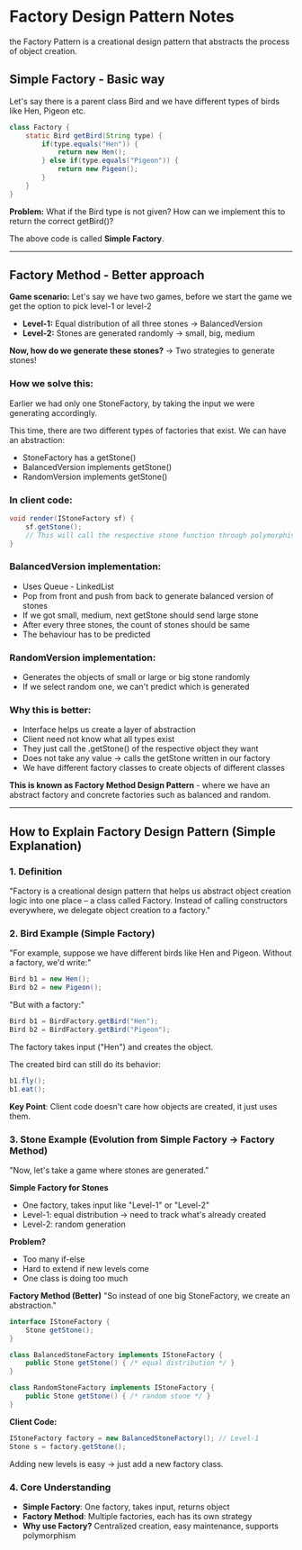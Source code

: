 # Factory Design Pattern Notes
the Factory Pattern is a creational design pattern that abstracts the process of object creation.

## Simple Factory - Basic way

Let's say there is a parent class Bird and we have different types of birds like Hen, Pigeon etc.

```java
class Factory {
    static Bird getBird(String type) {
        if(type.equals("Hen")) {
            return new Hen();
        } else if(type.equals("Pigeon")) {
            return new Pigeon();
        }
    }
}
```

**Problem:** What if the Bird type is not given? How can we implement this to return the correct getBird()?

The above code is called **Simple Factory**.

---

## Factory Method - Better approach

**Game scenario:** Let's say we have two games, before we start the game we get the option to pick level-1 or level-2
- **Level-1:** Equal distribution of all three stones → BalancedVersion  
- **Level-2:** Stones are generated randomly → small, big, medium

**Now, how do we generate these stones?**
→ Two strategies to generate stones!

### How we solve this:

Earlier we had only one StoneFactory, by taking the input we were generating accordingly.

This time, there are two different types of factories that exist. We can have an abstraction:
- StoneFactory has a getStone()
- BalancedVersion implements getStone()  
- RandomVersion implements getStone()

### In client code:
```java
void render(IStoneFactory sf) {
    sf.getStone();
    // This will call the respective stone function through polymorphism
}
```

### BalancedVersion implementation:
- Uses Queue - LinkedList
- Pop from front and push from back to generate balanced version of stones
- If we got small, medium, next getStone should send large stone
- After every three stones, the count of stones should be same
- The behaviour has to be predicted

### RandomVersion implementation:
- Generates the objects of small or large or big stone randomly
- If we select random one, we can't predict which is generated

### Why this is better:
- Interface helps us create a layer of abstraction 
- Client need not know what all types exist
- They just call the .getStone() of the respective object they want
- Does not take any value → calls the getStone written in our factory
- We have different factory classes to create objects of different classes

**This is known as Factory Method Design Pattern** - where we have an abstract factory and concrete factories such as balanced and random.

---

## How to Explain Factory Design Pattern (Simple Explanation)

### 1. Definition
"Factory is a creational design pattern that helps us abstract object creation logic into one place – a class called Factory. Instead of calling constructors everywhere, we delegate object creation to a factory."

### 2. Bird Example (Simple Factory)
"For example, suppose we have different birds like Hen and Pigeon. Without a factory, we'd write:"
```java
Bird b1 = new Hen();
Bird b2 = new Pigeon();
```

"But with a factory:"
```java
Bird b1 = BirdFactory.getBird("Hen");
Bird b2 = BirdFactory.getBird("Pigeon");
```

The factory takes input ("Hen") and creates the object.

The created bird can still do its behavior:
```java
b1.fly();
b1.eat();
```

**Key Point**: Client code doesn't care how objects are created, it just uses them.

### 3. Stone Example (Evolution from Simple Factory → Factory Method)
"Now, let's take a game where stones are generated."

**Simple Factory for Stones**
- One factory, takes input like "Level-1" or "Level-2"
- Level-1: equal distribution → need to track what's already created
- Level-2: random generation

**Problem?**
- Too many if-else
- Hard to extend if new levels come
- One class is doing too much

**Factory Method (Better)**
"So instead of one big StoneFactory, we create an abstraction."

```java
interface IStoneFactory {
    Stone getStone();
}

class BalancedStoneFactory implements IStoneFactory {
    public Stone getStone() { /* equal distribution */ }
}

class RandomStoneFactory implements IStoneFactory {
    public Stone getStone() { /* random stone */ }
}
```

**Client Code:**
```java
IStoneFactory factory = new BalancedStoneFactory(); // Level-1
Stone s = factory.getStone();
```

Adding new levels is easy → just add a new factory class.

### 4. Core Understanding
- **Simple Factory**: One factory, takes input, returns object
- **Factory Method**: Multiple factories, each has its own strategy
- **Why use Factory?** Centralized creation, easy maintenance, supports polymorphism